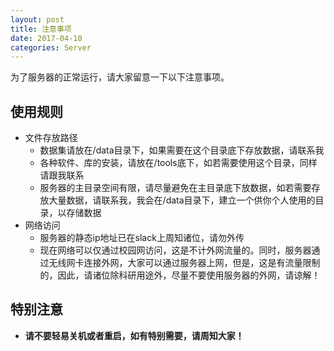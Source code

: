 ```yaml
---
layout: post
title: 注意事项
date: 2017-04-10
categories: Server
---
```

<div class="message">
为了服务器的正常运行，请大家留意一下以下注意事项。
</div>

## 使用规则

- 文件存放路径
  * 数据集请放在/data目录下，如果需要在这个目录底下存放数据，请联系我
  * 各种软件、库的安装，请放在/tools底下，如若需要使用这个目录，同样请跟我联系
  * 服务器的主目录空间有限，请尽量避免在主目录底下放数据，如若需要存放大量数据，请联系我，我会在/data目录下，建立一个供你个人使用的目录，以存储数据
- 网络访问
  * 服务器的静态ip地址已在slack上周知诸位，请勿外传
  * 现在网络可以仅通过校园网访问，这是不计外网流量的。同时，服务器通过无线网卡连接外网，大家可以通过服务器上网，但是，这是有流量限制的，因此，请诸位除科研用途外，尽量不要使用服务器的外网，请谅解！

## 特别注意

- **请不要轻易关机或者重启，如有特别需要，请周知大家！**

